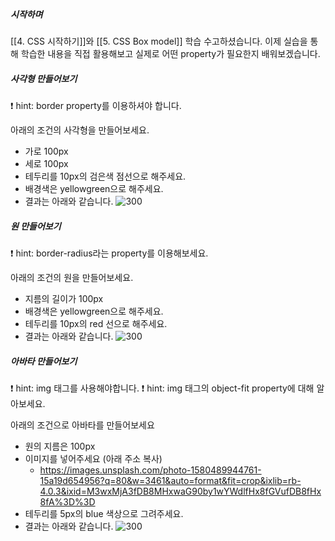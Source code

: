 ##### 시작하며
[[4. CSS 시작하기]]와 [[5. CSS Box model]] 학습 수고하셨습니다. 이제 실습을 통해 학습한 내용을 직접 활용해보고 실제로 어떤 property가 필요한지 배워보겠습니다.


##### 사각형 만들어보기
❗️ hint: border property를 이용하셔야 합니다.

아래의 조건의 사각형을 만들어보세요.
- 가로 100px
- 세로 100px
- 테두리를 10px의 검은색 점선으로 해주세요.
- 배경색은 yellowgreen으로 해주세요.
- 결과는 아래와 같습니다.
	![300](https://i.imgur.com/ZZyTcQj.png)
##### 원 만들어보기
❗️ hint: border-radius라는 property를 이용해보세요.

아래의 조건의 원을 만들어보세요.
- 지름의 길이가 100px
- 배경색은 yellowgreen으로 해주세요.
- 테두리를 10px의 red 선으로 해주세요.
- 결과는 아래와 같습니다.
	![300](https://i.imgur.com/UmXMfvR.png)
##### 아바타 만들어보기
❗️ hint: img 태그를 사용해야합니다.
❗️ hint: img 태그의 object-fit property에 대해 알아보세요.

아래의 조건으로 아바타를 만들어보세요
- 원의 지름은  100px
- 이미지를 넣어주세요 (아래 주소 복사)
	- https://images.unsplash.com/photo-1580489944761-15a19d654956?q=80&w=3461&auto=format&fit=crop&ixlib=rb-4.0.3&ixid=M3wxMjA3fDB8MHxwaG90by1wYWdlfHx8fGVufDB8fHx8fA%3D%3D
- 테두리를 5px의 blue 색상으로 그려주세요.
- 결과는 아래와 같습니다.
	![300](https://i.imgur.com/cFtc9mm.png)

